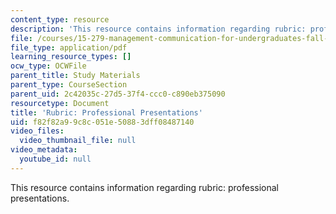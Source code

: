 ```yaml
---
content_type: resource
description: 'This resource contains information regarding rubric: professional presentations.'
file: /courses/15-279-management-communication-for-undergraduates-fall-2012/f82f82a99c8c051e50883dff08487140_MIT15_279F12_rubrcPrsnt.pdf
file_type: application/pdf
learning_resource_types: []
ocw_type: OCWFile
parent_title: Study Materials
parent_type: CourseSection
parent_uid: 2c42035c-27d5-37f4-ccc0-c890eb375090
resourcetype: Document
title: 'Rubric: Professional Presentations'
uid: f82f82a9-9c8c-051e-5088-3dff08487140
video_files:
  video_thumbnail_file: null
video_metadata:
  youtube_id: null
---
```

This resource contains information regarding rubric: professional presentations.

